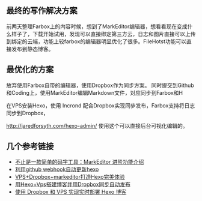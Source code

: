 ## 最终的写作解决方案
前两天整理Farbox上的内容时候，想到了MarkEditor编辑器，想看看现在变成什么样子了，下载开始试用，发现可以直接绑定第三方云，日志和图片直接可以上传到绑定的云端，功能上较farbox的编辑器明显优化了很多。FileHotst功能可以直接发布到静态博客。

## 最优化的方案
放弃使用Farbox自带的编辑器，使用Dropbox作为同步方案。
同时提交到Github和Coding上，使用MarkEditor编辑Markdown文件，对应同步到Farbox和H

在VPS安装Hexo，使用 Incrond 配合Dropbox实现同步发布，Farbox支持将日志同步到Dropbox，

http://jaredforsyth.com/hexo-admin/
使用这个可以直接后台可视化编辑的。

## 几个参考链接
- [不止是一款简单的码字工具：MarkEditor 进阶功能介绍](http://sspai.com/34656)
- [利用github webhook自动更新hexo](http://blog.liaol.net/2015/06/use-github-webhooks-to-deploy-hexo/)
- [VPS+Dropbox+markeditor打造Hexo完美体验](http://www.geekcat.xyz/hexo/vps_dropbox_hexo.html)
- [用Hexo+Vps搭建博客并用Dropbox同步自动发布](http://www.fanicy.com/2014/06/01/0001.hexowithvpsdropbox/)
- [使用 Dropbox 和 VPS 实现实时部署 Hexo 博客](http://www.xmt.design/2016/04/04/blog-depoly-via-dropbox.html)


